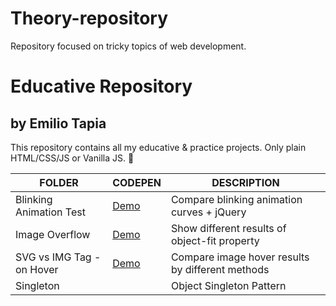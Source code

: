 # Theory-repository

Repository focused on tricky topics of web development.

# Educative Repository

## by Emilio Tapia

This repository contains all my educative & practice projects. Only plain HTML/CSS/JS or Vanilla JS. :tada:

| FOLDER                    | CODEPEN                                          | DESCRIPTION                                      |
| ------------------------- | ------------------------------------------------ | ------------------------------------------------ |
| Blinking Animation Test   | [Demo](https://codepen.io/emilio_ta/pen/eYVeKWz) | Compare blinking animation curves + jQuery       |
| Image Overflow            | [Demo](https://codepen.io/emilio_ta/pen/wvmwVNR) | Show different results of object-fit property    |
| SVG vs IMG Tag - on Hover | [Demo](https://codepen.io/emilio_ta/pen/QWQMaLz) | Compare image hover results by different methods |
| Singleton                 |                                                  | Object Singleton Pattern                         |
